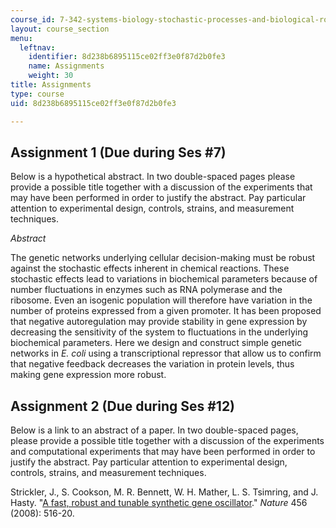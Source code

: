 ```yaml
---
course_id: 7-342-systems-biology-stochastic-processes-and-biological-robustness-fall-2008
layout: course_section
menu:
  leftnav:
    identifier: 8d238b6895115ce02ff3e0f87d2b0fe3
    name: Assignments
    weight: 30
title: Assignments
type: course
uid: 8d238b6895115ce02ff3e0f87d2b0fe3

---
```


Assignment 1 (Due during Ses #7)
--------------------------------

Below is a hypothetical abstract. In two double-spaced pages please provide a possible title together with a discussion of the experiments that may have been performed in order to justify the abstract. Pay particular attention to experimental design, controls, strains, and measurement techniques.

_Abstract_

The genetic networks underlying cellular decision-making must be robust against the stochastic effects inherent in chemical reactions. These stochastic effects lead to variations in biochemical parameters because of number fluctuations in enzymes such as RNA polymerase and the ribosome. Even an isogenic population will therefore have variation in the number of proteins expressed from a given promoter. It has been proposed that negative autoregulation may provide stability in gene expression by decreasing the sensitivity of the system to fluctuations in the underlying biochemical parameters. Here we design and construct simple genetic networks in _E. coli_ using a transcriptional repressor that allow us to confirm that negative feedback decreases the variation in protein levels, thus making gene expression more robust.

Assignment 2 (Due during Ses #12)
---------------------------------

Below is a link to an abstract of a paper. In two double-spaced pages, please provide a possible title together with a discussion of the experiments and computational experiments that may have been performed in order to justify the abstract. Pay particular attention to experimental design, controls, strains, and measurement techniques.

Strickler, J., S. Cookson, M. R. Bennett, W. H. Mather, L. S. Tsimring, and J. Hasty. "[A fast, robust and tunable synthetic gene oscillator](http://www.nature.com/nature/journal/v456/n7221/abs/nature07389.html)." _Nature_ 456 (2008): 516-20.
